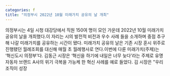 ```yaml
---
categories: f
title: "의정부시 2022년 10월 미래가치 공유의 날 개최"
---
```

의정부시는 4일 시청 대강당에서 직원 150여 명이 모인 가운데 2022년 10월 미래가치 공유의 날을 개최했다.이 자리는 시의 발전적 비전과 우수 사례 들을 소개하며 중점 추구해 나갈 미래가치를 공유하는 시간이 됐다. 미래가치 공유의 날은 기존 시장 훈시 위주로 진행됐던 월례조회를 대신해 매월 초 월례행사로 연다.이번에 다룬 미래가치(주제)는 ‘혁신도시 의정부’다. 김동근 시장은 ‘혁신을 하기에 내일은 너무 늦다’라는 주제로 유명 자동차 브랜드 A사의 위기 극복을 가능케 한 혁신 사례를 예로 들었다. 김 시장은 "우리 조직이 성장